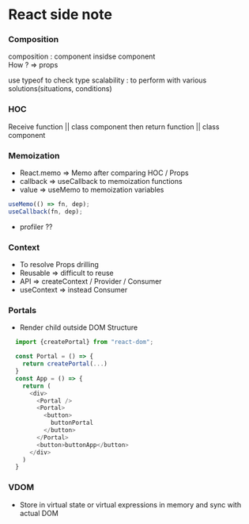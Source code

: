 # React side note
### Composition

composition : component insidse component<br />
How ? => props

use typeof to check type 
scalability : to perform with various solutions(situations, conditions) 

### HOC
Receive function || class component then return function || class component

### Memoization
* React.memo => Memo after comparing HOC / Props
* callback => useCallback to memoization functions
* value => useMemo to memoization variables
```js
useMemo(() => fn, dep);
useCallback(fn, dep);
```
* profiler ??

### Context 
* To resolve Props drilling 
* Reusable => difficult to reuse
* API => createContext / Provider / Consumer
* useContext => instead Consumer

### Portals
* Render child outside DOM Structure
```js
  import {createPortal} from "react-dom";

  const Portal = () => {
    return createPortal(...)
  }
  const App = () => {
    return (
      <div>
        <Portal />
        <Portal>
          <button>
            buttonPortal
          </button>
        </Portal>
        <button>buttonApp</button>
      </div>
    )
  }
```

### VDOM
* Store in virtual state or virtual expressions in memory and sync with actual DOM 
